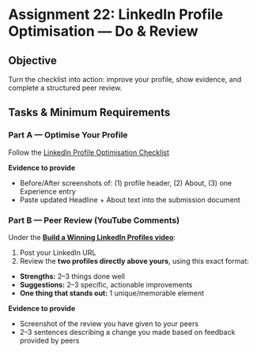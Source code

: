 # Assignment 22: LinkedIn Profile Optimisation — Do & Review

## Objective

Turn the checklist into action: improve your profile, show evidence, and complete a structured peer review.

## Tasks & Minimum Requirements

### Part A — Optimise Your Profile

Follow the [LinkedIn Profile Optimisation Checklist](https://docs.google.com/document/d/1tfQj3ADYZdSyValF2aUAMXDvigVK3KOo/edit?usp=sharing&ouid=116392069164003812186&rtpof=true&sd=true)

**Evidence to provide**

* Before/After screenshots of: (1) profile header, (2) About, (3) one Experience entry
* Paste updated Headline + About text into the submission document

### Part B — Peer Review (YouTube Comments)

Under the **[Build a Winning LinkedIn Profiles video](https://www.youtube.com/live/dHvT0HJ-nAg)**:

1. Post your LinkedIn URL
2. Review the **two profiles directly above yours**, using this exact format:

* **Strengths:** 2–3 things done well
* **Suggestions:** 2–3 specific, actionable improvements
* **One thing that stands out:** 1 unique/memorable element

**Evidence to provide**

* Screenshot of the review you have given to your peers
* 2–3 sentences describing a change you made based on feedback provided by peers
